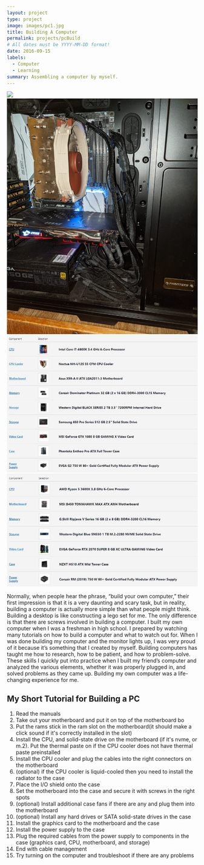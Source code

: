 ```yaml
---
layout: project
type: project
image: images/pc1.jpg
title: Building A Computer
permalink: projects/pcBuild
# All dates must be YYYY-MM-DD format!
date: 2016-09-15
labels:
  - Computer
  - Learning
summary: Assembling a computer by myself.
---
```


<div class="ui small rounded images">
  <img class="ui image" src="../images/pc2.jpg">
  <img class="ui image" src="../images/pc3.jpg">
  <img class="ui medium image" src="../images/pc4.jpg"> 
  <img class="ui medium image" src="../images/pc5.jpg">
</div>

Normally, when people hear the phrase, “build your own computer,” their first impression is that it is a very daunting and scary task, but in reality, building a computer is actually more simple than what people might think. Building a desktop is like constructing a lego set for me. The only difference is that there are screws involved in building a computer.  I built my own computer when I was a freshman in high school. I prepared by watching many tutorials on how to build a computer and what to watch out for. When I was done building my computer and the monitor lights up, I was very proud of it because it’s something that I created by myself. Building computers has taught me how to research, how to be patient, and how to problem-solve. These skills I quickly put into practice when I built my friend’s computer and analyzed the various elements, whether it was properly plugged in, and solved problems as they came up. Building my own computer was a life-changing experience for me.

## My Short Tutorial for Building a PC 
  <ol>
    <li> Read the manuals </li>
    <li> Take out your motherboard and put it on top of the motherboard bo </li>
    <li> Put the rams stick in the ram slot on the motherboard(it should make a click sound if it's correctly installed in the slot) </li>
    <li> Install the CPU,  and solid-state drive on the motherboard (if it's nvme, or m.2). Put the thermal paste on if the CPU cooler does not have thermal paste preinstalled </li>
    <li> Install the CPU cooler and plug the cables into the right connectors on the motherboard </li>
    <li> (optional) if the CPU cooler is liquid-cooled then you need to install the radiator to the case </li>
    <li> Place the I/O shield onto the case </li>
    <li> Set the motherboard into the case and secure it with screws in the right spots </li>
    <li> (optional) Install additional case fans if there are any and plug them into the motherboard </li>
    <li> (optional) Install any hard drives or SATA solid-state drives in the case </li>
    <li> Install the graphics card to the motherboard and the case </li>
    <li> Install the power supply to the case </li>
    <li> Plug the required cables from the power supply to components in the case (graphics card, CPU, motherboard, and storage) </li>
    <li> End with cable management </li>
    <li> Try turning on the computer and troubleshoot if there are any problems </li>
  </ol>
